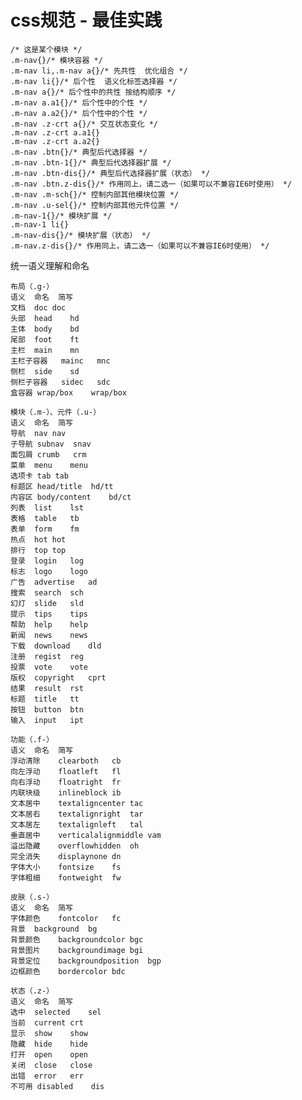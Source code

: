 css规范 - 最佳实践
============

	/* 这是某个模块 */
	.m-nav{}/* 模块容器 */
	.m-nav li,.m-nav a{}/* 先共性  优化组合 */
	.m-nav li{}/* 后个性  语义化标签选择器 */
	.m-nav a{}/* 后个性中的共性 按结构顺序 */
	.m-nav a.a1{}/* 后个性中的个性 */
	.m-nav a.a2{}/* 后个性中的个性 */
	.m-nav .z-crt a{}/* 交互状态变化 */
	.m-nav .z-crt a.a1{}
	.m-nav .z-crt a.a2{}
	.m-nav .btn{}/* 典型后代选择器 */
	.m-nav .btn-1{}/* 典型后代选择器扩展 */
	.m-nav .btn-dis{}/* 典型后代选择器扩展（状态） */
	.m-nav .btn.z-dis{}/* 作用同上，请二选一（如果可以不兼容IE6时使用） */
	.m-nav .m-sch{}/* 控制内部其他模块位置 */
	.m-nav .u-sel{}/* 控制内部其他元件位置 */
	.m-nav-1{}/* 模块扩展 */
	.m-nav-1 li{}
	.m-nav-dis{}/* 模块扩展（状态） */
	.m-nav.z-dis{}/* 作用同上，请二选一（如果可以不兼容IE6时使用） */

统一语义理解和命名

	布局（.g-）
	语义	命名	简写
	文档	doc	doc
	头部	head	hd
	主体	body	bd
	尾部	foot	ft
	主栏	main	mn
	主栏子容器	mainc	mnc
	侧栏	side	sd
	侧栏子容器	sidec	sdc
	盒容器	wrap/box	wrap/box

	模块（.m-）、元件（.u-）
	语义	命名	简写
	导航	nav	nav
	子导航	subnav	snav
	面包屑	crumb	crm
	菜单	menu	menu
	选项卡	tab	tab
	标题区	head/title	hd/tt
	内容区	body/content	bd/ct
	列表	list	lst
	表格	table	tb
	表单	form	fm
	热点	hot	hot
	排行	top	top
	登录	login	log
	标志	logo	logo
	广告	advertise	ad
	搜索	search	sch
	幻灯	slide	sld
	提示	tips	tips
	帮助	help	help
	新闻	news	news
	下载	download	dld
	注册	regist	reg
	投票	vote	vote
	版权	copyright	cprt
	结果	result	rst
	标题	title	tt
	按钮	button	btn
	输入	input	ipt

	功能（.f-）
	语义	命名	简写
	浮动清除	clearboth	cb
	向左浮动	floatleft	fl
	向右浮动	floatright	fr
	内联块级	inlineblock	ib
	文本居中	textaligncenter	tac
	文本居右	textalignright	tar
	文本居左	textalignleft	tal
	垂直居中	verticalalignmiddle	vam
	溢出隐藏	overflowhidden	oh
	完全消失	displaynone	dn
	字体大小	fontsize	fs
	字体粗细	fontweight	fw

	皮肤（.s-）
	语义	命名	简写
	字体颜色	fontcolor	fc
	背景	background	bg
	背景颜色	backgroundcolor	bgc
	背景图片	backgroundimage	bgi
	背景定位	backgroundposition	bgp
	边框颜色	bordercolor	bdc

	状态（.z-）
	语义	命名	简写
	选中	selected	sel
	当前	current	crt
	显示	show	show
	隐藏	hide	hide
	打开	open	open
	关闭	close	close
	出错	error	err
	不可用	disabled	dis